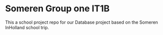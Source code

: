 # Someren Group one IT1B
This a school project repo for our Database project based on the Someren InHolland school trip.
